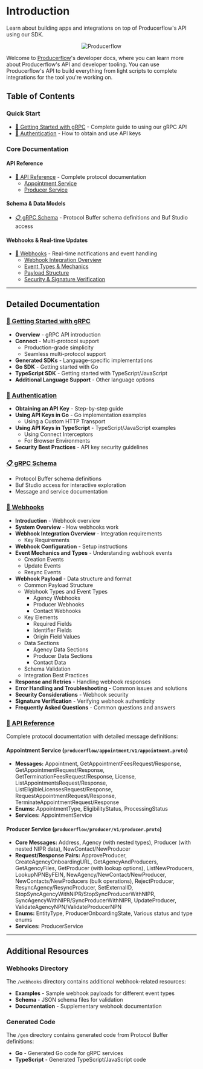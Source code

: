 # Introduction

Learn about building apps and integrations on top of Producerflow's API using our SDK.

<!-- markdownlint-disable MD033 -->
<div align="center">
  <img src="https://framerusercontent.com/images/Sqd0oOCQAQNo92PjocWBUmSjERA.png" alt="Producerflow"/>
</div>
<!-- markdownlint-enable MD033 -->

Welcome to [Producerflow](https://www.producerflow.com)'s developer docs, where you can learn more about Producerflow's API and developer tooling. You can use Producerflow's API to build everything from light scripts to complete integrations for the tool you're working on.

## Table of Contents

### Quick Start

- [🚀 Getting Started with gRPC](https://github.com/agentero/producerflowapi/wiki/Getting-started-with-grpc) - Complete guide to using our gRPC API
- [🔐 Authentication](https://github.com/agentero/producerflowapi/wiki/Authentication) - How to obtain and use API keys

### Core Documentation

#### API Reference

- [📖 API Reference](https://github.com/agentero/producerflowapi/wiki/API-Reference) - Complete protocol documentation
  - [Appointment Service](https://github.com/agentero/producerflowapi/wiki/API-Reference#producerflow-appointment-v1-appointment-proto)
  - [Producer Service](https://github.com/agentero/producerflowapi/wiki/API-Reference#producerflow-producer-v1-producer-proto)

#### Schema & Data Models

- [📋 gRPC Schema](Schema.md) - Protocol Buffer schema definitions and Buf Studio access

#### Webhooks & Real-time Updates

- [🔔 Webhooks](https://github.com/agentero/producerflowapi/wiki/Webhooks) - Real-time notifications and event handling
  - [Webhook Integration Overview](https://github.com/agentero/producerflowapi/wiki/Webhooks#3-webhook-integration-overview)
  - [Event Types & Mechanics](https://github.com/agentero/producerflowapi/wiki/Webhooks#5-event-mechanics-and-types)
  - [Payload Structure](https://github.com/agentero/producerflowapi/wiki/Webhooks#6-webhook-payload)
  - [Security & Signature Verification](Webhooks.md#10-signature-verification)

---

## Detailed Documentation

### [🚀 Getting Started with gRPC](https://github.com/agentero/producerflowapi/wiki/Getting-started-with-grpc)

- **Overview** - gRPC API introduction
- **Connect** - Multi-protocol support
  - Production-grade simplicity
  - Seamless multi-protocol support
- **Generated SDKs** - Language-specific implementations
- **Go SDK** - Getting started with Go
- **TypeScript SDK** - Getting started with TypeScript/JavaScript
- **Additional Language Support** - Other language options

### [🔐 Authentication](https://github.com/agentero/producerflowapi/wiki/Authentication)

- **Obtaining an API Key** - Step-by-step guide
- **Using API Keys in Go** - Go implementation examples
  - Using a Custom HTTP Transport
- **Using API Keys in TypeScript** - TypeScript/JavaScript examples
  - Using Connect Interceptors
  - For Browser Environments
- **Security Best Practices** - API key security guidelines

### [📋 gRPC Schema](https://github.com/agentero/producerflowapi/wiki/Schema)

- Protocol Buffer schema definitions
- Buf Studio access for interactive exploration
- Message and service documentation

### [🔔 Webhooks](https://github.com/agentero/producerflowapi/wiki/Webhooks)

- **Introduction** - Webhook overview
- **System Overview** - How webhooks work
- **Webhook Integration Overview** - Integration requirements
  - Key Requirements
- **Webhook Configuration** - Setup instructions
- **Event Mechanics and Types** - Understanding webhook events
  - Creation Events
  - Update Events
  - Resync Events
- **Webhook Payload** - Data structure and format
  - Common Payload Structure
  - Webhook Types and Event Types
    - Agency Webhooks
    - Producer Webhooks
    - Contact Webhooks
  - Key Elements
    - Required Fields
    - Identifier Fields
    - Origin Field Values
  - Data Sections
    - Agency Data Sections
    - Producer Data Sections
    - Contact Data
  - Schema Validation
  - Integration Best Practices
- **Response and Retries** - Handling webhook responses
- **Error Handling and Troubleshooting** - Common issues and solutions
- **Security Considerations** - Webhook security
- **Signature Verification** - Verifying webhook authenticity
- **Frequently Asked Questions** - Common questions and answers

### [📖 API Reference](https://github.com/agentero/producerflowapi/wiki/API-Reference)

Complete protocol documentation with detailed message definitions:

#### Appointment Service (`producerflow/appointment/v1/appointment.proto`)

- **Messages:** Appointment, GetAppointmentFeesRequest/Response, GetAppointmentRequest/Response, GetTerminationFeesRequest/Response, License, ListAppointmentsRequest/Response, ListEligibleLicensesRequest/Response, RequestAppointmentRequest/Response, TerminateAppointmentRequest/Response
- **Enums:** AppointmentType, EligibilityStatus, ProcessingStatus
- **Services:** AppointmentService

#### Producer Service (`producerflow/producer/v1/producer.proto`)

- **Core Messages:** Address, Agency (with nested types), Producer (with nested NIPR data), NewContact/NewProducer
- **Request/Response Pairs:** ApproveProducer, CreateAgencyOnboardingURL, GetAgencyAndProducers, GetAgencyFiles, GetProducer (with lookup options), ListNewProducers, LookupNPNByFEIN, NewAgency/NewContact/NewProducer, NewContacts/NewProducers (bulk operations), RejectProducer, ResyncAgency/ResyncProducer, SetExternalID, StopSyncAgencyWithNIPR/StopSyncProducerWithNIPR, SyncAgencyWithNIPR/SyncProducerWithNIPR, UpdateProducer, ValidateAgencyNPN/ValidateProducerNPN
- **Enums:** EntityType, ProducerOnboardingState, Various status and type enums
- **Services:** ProducerService

---

## Additional Resources

### Webhooks Directory

The `/webhooks` directory contains additional webhook-related resources:

- **Examples** - Sample webhook payloads for different event types
- **Schema** - JSON schema files for validation
- **Documentation** - Supplementary webhook documentation

### Generated Code

The `/gen` directory contains generated code from Protocol Buffer definitions:

- **Go** - Generated Go code for gRPC services
- **TypeScript** - Generated TypeScript/JavaScript code
